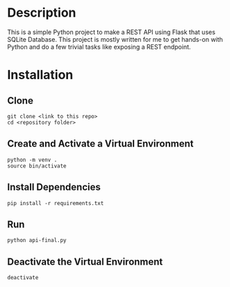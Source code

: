 # Description

This is a simple Python project to make a REST API using Flask that uses SQLite Database. This project is mostly written for me to get hands-on with Python and do a few trivial tasks like exposing a REST endpoint.

# Installation

## Clone 
    git clone <link to this repo>
    cd <repository folder>

## Create and Activate a Virtual Environment
    python -m venv .
    source bin/activate

## Install Dependencies
    pip install -r requirements.txt

## Run
    python api-final.py
    
## Deactivate the Virtual Environment
    deactivate
